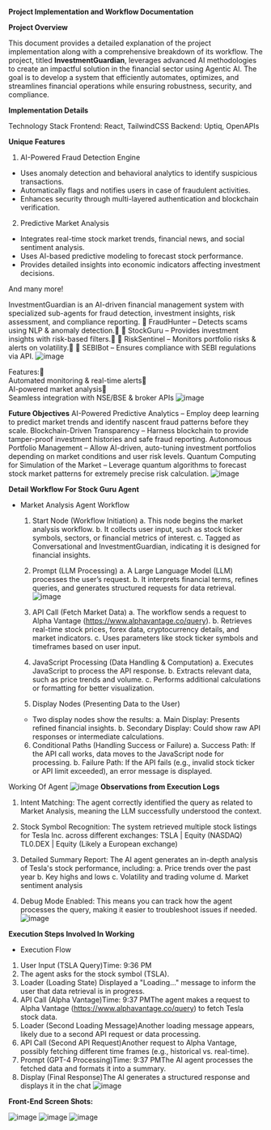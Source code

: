 **Project Implementation and Workflow Documentation**

**Project Overview**

This document provides a detailed explanation of the project implementation along with a comprehensive breakdown of its workflow. The project, titled **InvestmentGuardian**, leverages advanced AI methodologies to create an impactful solution in the financial sector using Agentic AI. The goal is to develop a system that efficiently automates, optimizes, and streamlines financial operations while ensuring robustness, security, and compliance.

**Implementation Details**

Technology Stack
Frontend: React, TailwindCSS
Backend: Uptiq, OpenAPIs

**Unique Features**
1. AI-Powered Fraud Detection Engine
- Uses anomaly detection and behavioral analytics to identify suspicious transactions.
- Automatically flags and notifies users in case of fraudulent activities.
- Enhances security through multi-layered authentication and blockchain verification.

2. Predictive Market Analysis
- Integrates real-time stock market trends, financial news, and social sentiment analysis.
- Uses AI-based predictive modeling to forecast stock performance.
- Provides detailed insights into economic indicators affecting investment decisions.

And many more!

InvestmentGuardian is an AI-driven financial management system with specialized sub-agents for fraud detection, investment insights, risk assessment, and compliance reporting.
🔹 FraudHunter – Detects scams using NLP & anomaly detection. 
🔹 StockGuru – Provides investment insights with risk-based filters. 
🔹 RiskSentinel – Monitors portfolio risks & alerts on volatility. 
🔹 SEBIBot – Ensures compliance with SEBI regulations via API.
![image](https://github.com/user-attachments/assets/77860a70-4243-47d0-afe2-fc323f060c2b)

Features:  
Automated monitoring & real-time alerts  
AI-powered market analysis  
Seamless integration with NSE/BSE & broker APIs
![image](https://github.com/user-attachments/assets/a733990b-a470-41a5-b631-735c37d4f4e9)


**Future Objectives**
AI-Powered Predictive Analytics – Employ deep learning to predict market trends and identify nascent fraud patterns before they scale. 
Blockchain-Driven Transparency – Harness blockchain to provide tamper-proof investment histories and safe fraud reporting.
Autonomous Portfolio Management – Allow AI-driven, auto-tuning investment portfolios depending on market conditions and user risk levels.
Quantum Computing for Simulation of the Market – Leverage quantum algorithms to forecast stock market patterns for extremely precise risk calculation.
![image](https://github.com/user-attachments/assets/371bdb70-6489-401e-bb59-884339777674)


**Detail Workflow For Stock Guru Agent**
- Market Analysis Agent Workflow
  1. Start Node (Workflow Initiation)
    a. This node begins the market analysis workflow.
    b. It collects user input, such as stock ticker symbols, sectors, or financial metrics of interest.
    c. Tagged as Conversational and InvestmentGuardian, indicating it is designed for financial insights.
  2. Prompt (LLM Processing)
    a. A Large Language Model (LLM) processes the user’s request.
    b. It interprets financial terms, refines queries, and generates structured requests for data retrieval.
![image](https://github.com/user-attachments/assets/9d4557a7-1993-4eb5-9a70-2056540be894)

  3. API Call (Fetch Market Data)
    a. The workflow sends a request to Alpha Vantage (https://www.alphavantage.co/query).
    b. Retrieves real-time stock prices, forex data, cryptocurrency details, and market indicators.
    c. Uses parameters like stock ticker symbols and timeframes based on user input.
  4. JavaScript Processing (Data Handling & Computation)
    a. Executes JavaScript to process the API response.
    b. Extracts relevant data, such as price trends and volume.
    c. Performs additional calculations or formatting for better visualization.
  5. Display Nodes (Presenting Data to the User)
    - Two display nodes show the results:
      a. Main Display: Presents refined financial insights.
      b. Secondary Display: Could show raw API responses or intermediate calculations.
  6. Conditional Paths (Handling Success or Failure)
    a. Success Path: If the API call works, data moves to the JavaScript node for processing.
    b. Failure Path: If the API fails (e.g., invalid stock ticker or API limit exceeded), an error message is displayed.

Working Of Agent
![image](https://github.com/user-attachments/assets/17714f5d-4100-4fbe-a8e2-6b7a0292cb76)
**Observations from Execution Logs**
1. Intent Matching: The agent correctly identified the query as related to Market Analysis, meaning the LLM successfully understood the context.
2. Stock Symbol Recognition: The system retrieved multiple stock listings for Tesla Inc. across different exchanges:
TSLA | Equity (NASDAQ)
TL0.DEX | Equity (Likely a European exchange)
3. Detailed Summary Report: The AI agent generates an in-depth analysis of Tesla's stock performance, including:
  a. Price trends over the past year
  b. Key highs and lows
  c. Volatility and trading volume
  d. Market sentiment analysis

4. Debug Mode Enabled: This means you can track how the agent processes the query, making it easier to troubleshoot issues if needed.
![image](https://github.com/user-attachments/assets/626bb52b-5dd3-4ca1-9e90-540f117940d2)

**Execution Steps Involved In Working**
- Execution Flow 
 1. User Input (TSLA Query)Time: 9:36 PM
 2. The agent asks for the stock symbol (TSLA).
 3. Loader (Loading State) Displayed a "Loading..." message to inform the user that data retrieval is in progress.
 4. API Call (Alpha Vantage)Time: 9:37 PMThe agent makes a request to Alpha Vantage (https://www.alphavantage.co/query) to fetch Tesla stock data.
5. Loader (Second Loading Message)Another loading message appears, likely due to a second API request or data processing.
 6. API Call (Second API Request)Another request to Alpha Vantage, possibly fetching different time frames (e.g., historical vs. real-time).
7. Prompt (GPT-4 Processing)Time: 9:37 PMThe AI agent processes the fetched data and formats it into a summary.
8. Display (Final Response)The AI generates a structured response and displays it in the chat
![image](https://github.com/user-attachments/assets/b97b5ac3-f013-441d-9f40-f66b6c27ef28)

**Front-End Screen Shots:**

![image](https://github.com/user-attachments/assets/d52cb595-281d-48e9-a02b-2b8bdf9dfd30)
![image](https://github.com/user-attachments/assets/c9624ee0-6982-41a7-ae7b-c677eb61e47f)
![image](https://github.com/user-attachments/assets/697ad946-d4b3-4fa6-a885-69411b676f35)
